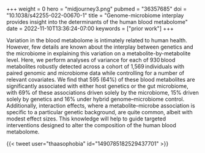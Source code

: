 +++
weight = 0
hero = "midjourney3.png"
pubmed = "36357685"
doi = "10.1038/s42255-022-00670-1"
title = "Genome-microbiome interplay provides insight into the determinants of the human blood metabolome"
date = 2022-11-10T13:36:24-07:00
keywords = ["prior work"]
+++

Variation in the blood metabolome is intimately related to human health. However, few
details are known about the interplay between genetics and the microbiome in explaining
this variation on a metabolite-by-metabolite level. Here, we perform analyses of
variance for each of 930 blood metabolites robustly detected across a cohort of
1,569 individuals with paired genomic and microbiome data while controlling for a number
of relevant covariates. We find that 595 (64%) of these blood metabolites are
significantly associated with either host genetics or the gut microbiome, with 69% of
these associations driven solely by the microbiome, 15% driven solely by genetics and
16% under hybrid genome–microbiome control. Additionally, interaction effects, where a
metabolite–microbe association is specific to a particular genetic background, are quite
common, albeit with modest effect sizes. This knowledge will help to guide targeted
interventions designed to alter the composition of the human blood metabolome.

{{< tweet user="thaasophobia" id="1490785182529437701" >}}
